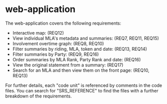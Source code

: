 # web-application
The web-application covers the following requirements:


* Interactive map: (REQ12)
* View individual MLA's metadata and summaries: (REQ7, REQ11, REQ15)
* Involvement overtime graph: (REQ8, REQ10)
* Filter summaries by riding, MLA, token and date: (REQ13, REQ14)
* Filter summaries by Party: (REQ9, REQ16)
* Order summaries by MLA Rank, Party Rank and date: (REQ16)
* View the original statement from a summary: (REQ17)
* Search for an MLA and then view them on the front page: (REQ10, REQ13)


For further details, each "code unit" is referenced by comments in the code files.
You can search for "SRS_REFERENCE" to find the files with a further breakdown
of the requirements.
